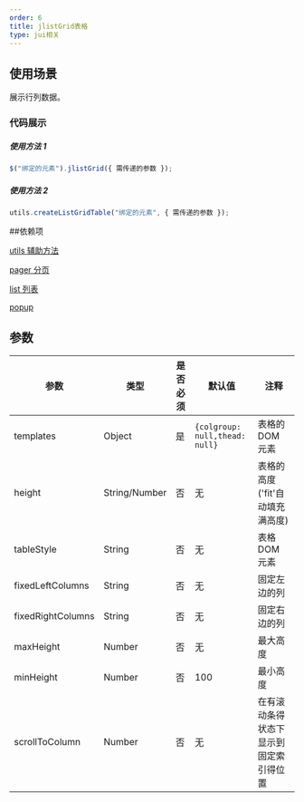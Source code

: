 ```yaml
---
order: 6
title: jlistGrid表格
type: jui相关
---
```


## 使用场景

展示行列数据。

### 代码展示

##### 使用方法 1

```js
$("绑定的元素").jlistGrid({ 需传递的参数 });
```

##### 使用方法 2

```js
utils.createListGridTable("绑定的元素", { 需传递的参数 });
```

##依赖项

[utils 辅助方法](http://docs/jui-utils-cn)

[pager 分页](http://docs/jui-jpager-cn)

[list 列表](http://docs/jui-jlist-cn)

[popup]()

## 参数

| 参数              | 类型          | 是否必须 | 默认值                         | 注释                                   |
| ----------------- | ------------- | -------- | ------------------------------ | -------------------------------------- |
| templates         | Object        | 是       | `{colgroup: null,thead: null}` | 表格的 DOM 元素                        |
| height            | String/Number | 否       | 无                             | 表格的高度('fit'自动填充满高度)        |
| tableStyle        | String        | 否       | 无                             | 表格 DOM 元素                          |
| fixedLeftColumns  | String        | 否       | 无                             | 固定左边的列                           |
| fixedRightColumns | String        | 否       | 无                             | 固定右边的列                           |
| maxHeight         | Number        | 否       | 无                             | 最大高度                               |
| minHeight         | Number        | 否       | 100                            | 最小高度                               |
| scrollToColumn    | Number        | 否       | 无                             | 在有滚动条得状态下显示到固定索引得位置 |
